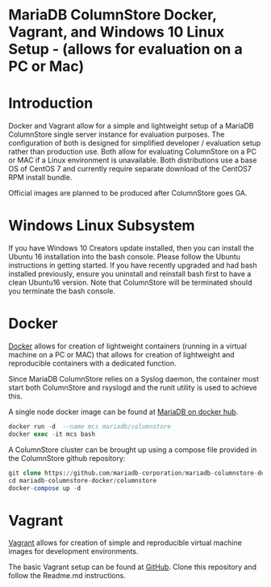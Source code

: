 # MariaDB ColumnStore Docker, Vagrant, and Windows 10 Linux Setup - (allows for evaluation on a PC or Mac)

# Introduction

Docker and Vagrant allow for a simple and lightweight setup of a MariaDB ColumnStore single server instance for evaluation purposes. The configuration of both is designed for simplified developer / evaluation setup rather than production use.  Both allow for evaluating ColumnStore on a PC or MAC if a Linux environment is unavailable. Both distributions use a base OS of CentOS 7 and currently require separate download of the CentOS7 RPM install bundle.

Official images are planned to be produced after ColumnStore goes GA.

# Windows Linux Subsystem

If you have Windows 10 Creators update installed, then you can install the Ubuntu 16 installation into the bash console. Please follow the Ubuntu instructions in getting started.  If you have recently upgraded and had bash installed previously, ensure you uninstall and reinstall bash first to have a clean Ubuntu16 version. Note that ColumnStore will be terminated should you terminate the bash console.

# Docker

[Docker](/mariadb-administration/getting-installing-and-upgrading-mariadb/binary-packages/automated-mariadb-deployment-and-administration/docker-and-mariadb/) allows for creation of lightweight containers (running in a virtual machine on a PC or MAC) that allows for creation of lightweight and reproducible containers with a dedicated function.

Since MariaDB ColumnStore relies on a Syslog daemon, the container must start both ColumnStore and rsyslogd and the runit utility is used to achieve this.

A single node docker image can be found at [MariaDB on docker hub](https://hub.docker.com/r/mariadb/columnstore/).

```sql
docker run -d  --name mcs mariadb/columnstore
docker exec -it mcs bash
```

A ColumnStore cluster can be brought up using a compose file provided in the ColumnStore github repository:

```sql
git clone https://github.com/mariadb-corporation/mariadb-columnstore-docker.git
cd mariadb-columnstore-docker/columnstore
docker-compose up -d
```

# Vagrant

[Vagrant](/mariadb-administration/getting-installing-and-upgrading-mariadb/binary-packages/automated-mariadb-deployment-and-administration/vagrant-and-mariadb/) allows for creation of simple and reproducible virtual machine images for development environments.

The basic Vagrant setup can be found at [GitHub](https://github.com/mariadb-corporation/mariadb-columnstore-vagrant). Clone this repository and follow the Readme.md instructions.